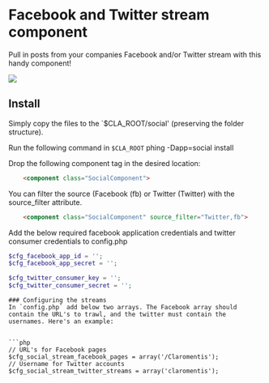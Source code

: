 Facebook and Twitter stream component
==========

Pull in posts from your companies Facebook and/or Twitter stream with this handy component!

[![](https://raw.github.com/Claromentis/cla-cmp-fb-tweet/master/screenshot.png)](https://raw.github.com/Claromentis/FBTweetComponent/master/screenshot.png)

## Install
Simply copy the files to the `$CLA_ROOT/social' (preserving the folder structure).

Run the following command in `$CLA_ROOT`
phing -Dapp=social install

Drop the following component tag in the desired location:

```html
    <component class="SocialComponent">
```

You can filter the source (Facebook (fb) or Twitter (Twitter) with the source_filter attribute.
```html
    <component class="SocialComponent" source_filter="Twitter,fb">
```


Add the below required facebook application credentials and twitter consumer credentials to config.php
```php
$cfg_facebook_app_id = '';
$cfg_facebook_app_secret = '';

$cfg_twitter_consumer_key = '';
$cfg_twitter_consumer_secret = '';
```

```
### Configuring the streams
In `config.php` add below two arrays. The Facebook array should contain the URL's to trawl, and the twitter must contain the usernames. Here's an example:


```php
// URL's for Facebook pages
$cfg_social_stream_facebook_pages = array('/Claromentis');
// Username for Twitter accounts
$cfg_social_stream_twitter_streams = array('claromentis');
```
